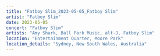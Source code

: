 ```yaml
---
title: "Fatboy Slim_2023-05-05_Fatboy Slim"
artist: "Fatboy Slim"
date: 2023-05-05
concert: "Fatboy Slim"
artists: "Amy Shark, Ball Park Music, alt-J, Fatboy Slim"
location: "Entertainment Quarter, Moore Park"
location_details: "Sydney, New South Wales, Australia"
---
```

